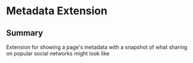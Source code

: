 # Metadata Extension

## Summary
Extension for showing a page's metadata with a snapshot of what sharing on popular social networks might look like

